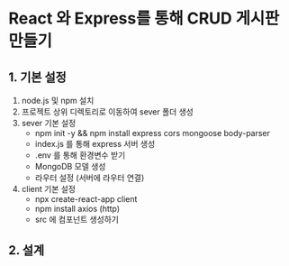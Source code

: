 # React 와 Express를 통해 CRUD 게시판 만들기

## 1. 기본 설정

1. node.js 및 npm 설치
2. 프로젝트 상위 디렉토리로 이동하여 sever 폴더 생성
3. sever 기본 설정
   - npm init -y && npm install express cors mongoose body-parser
   - index.js 를 통해 express 서버 생성
   - .env 를 통해 환경변수 받기
   - MongoDB 모델 생성
   - 라우터 설정 (서버에 라우터 연결)
4. client 기본 설정
   - npx create-react-app client
   - npm install axios (http)
   - src 에 컴포넌트 생성하기

## 2. 설계
